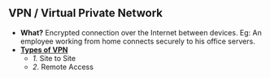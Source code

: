 ## VPN / Virtual Private Network
- **What?** Encrypted connection over the Internet between devices. Eg: An employee working from home connects securely to his office servers.
- **[Types of VPN](Types_of_VPN)**
  - *1.* Site to Site
  - *2.* Remote Access
